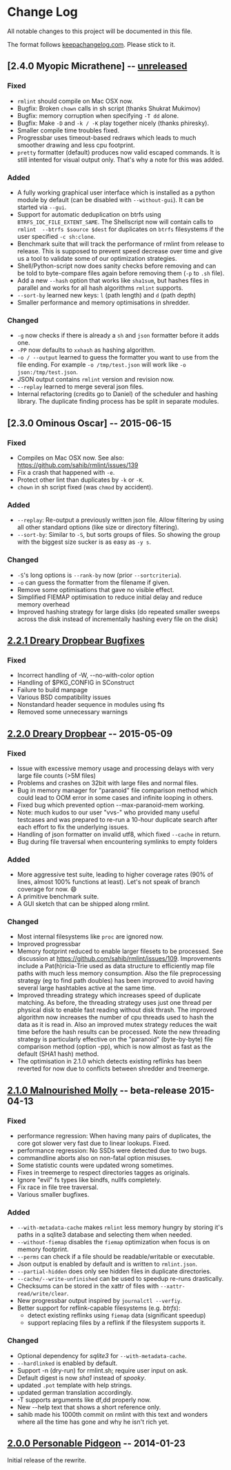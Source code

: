 # Change Log

All notable changes to this project will be documented in this file.

The format follows [keepachangelog.com]. Please stick to it.

## [2.4.0 Myopic Micrathene] -- [unreleased]

### Fixed

- ``rmlint`` should compile on Mac OSX now.
- Bugfix: Broken ``chown`` calls in sh script (thanks Shukrat Mukimov)
- Bugfix: memory corruption when specifying ``-T dd`` alone.
- Bugfix: Make ``-D`` and ``-k / -K`` play together nicely (thanks phiresky).
- Smaller compile time troubles fixed.
- Progressbar uses timeout-based redraws which leads to much smoother drawing
  and less cpu footprint.
- ``pretty`` formatter (default) produces now valid escaped commands.
  It is still intented for visual output only. That's why a note for this was
  added.

### Added

- A fully working graphical user interface which is installed as a python module
  by default (can be disabled with ``--without-gui``). 
  It can be started via  ``--gui``.
- Support for automatic deduplication on btrfs using  ``BTRFS_IOC_FILE_EXTENT_SAME``.
  The Shellscript now will contain calls to  ``rmlint  --btrfs $source $dest``
  for duplicates on ``btrfs`` filesystems if  the user specified ``-c sh:clone``.
- Benchmark suite that will track the performance of rmlint from release to release.
  This is supposed to prevent speed decrease over time and give us a tool to
  validate some of our optimization strategies.
- Shell/Python-script now does sanity checks before removing and can be told to
  byte-compare files again before removing them (``-p`` to ``.sh`` file).
- Add a new ``--hash`` option that works like ``sha1sum``, but hashes files in
  parallel and works for all hash algorithms ``rmlint`` supports.
- ``--sort-by`` learned new keys: ``l`` (path length) and ``d`` (path depth)
- Smaller performance and memory optimisations in shredder.

### Changed

- ``-g`` now checks if there is already a ``sh`` and ``json`` formatter before
  it adds one.
- ``-PP`` now defaults to ``xxhash`` as hashing algorithm.
- ``-o / --output`` learned to guess the formatter you want to use from the file ending.
  For example ``-o /tmp/test.json`` will work like ``-o json:/tmp/test.json``.
- JSON output contains ``rmlint`` version and revision now.
- ``--replay`` learned to merge several json files.
- Internal refactoring (credits go to Daniel) of the scheduler and hashing
  library. The duplicate finding process has be split in separate modules.

## [2.3.0 Ominous Oscar] -- 2015-06-15

### Fixed

- Compiles on Mac OSX now. See also: https://github.com/sahib/rmlint/issues/139
- Fix a crash that happened with ``-e``.
- Protect other lint than duplicates by ``-k`` or ``-K``.
- ``chown`` in sh script fixed (was ``chmod`` by accident).

### Added

- ``--replay``: Re-output a previously written json file. Allow filtering 
  by using all other standard options (like size or directory filtering).
- ``--sort-by``: Similar to ``-S``, but sorts groups of files. So showing
  the group with the biggest size sucker is as easy as ``-y s``.

### Changed

- ``-S``'s long options is ``--rank-by`` now (prior ``--sortcriteria``).
- ``-o`` can guess the formatter from the filename if given.
- Remove some optimisations that gave no visible effect.
- Simplified FIEMAP optimisation to reduce initial delay and reduce memory overhead
- Improved hashing strategy for large disks (do repeated smaller sweeps across
  the disk instead of incrementally hashing every file on the disk)

## [2.2.1 Dreary Dropbear Bugfixes]

### Fixed

- Incorrect handling of -W, --no-with-color option
- Handling of $PKG_CONFIG in SConstruct
- Failure to build manpage
- Various BSD compatibility issues
- Nonstandard header sequence in modules using fts
- Removed some unnecessary warnings


## [2.2.0 Dreary Dropbear] -- 2015-05-09

### Fixed

- Issue with excessive memory usage and processing delays with
  very large file counts (>5M files)
- Problems and crashes on 32bit with large files and normal files.
- Bug in memory manager for "paranoid" file comparison method which
  could lead to OOM error in some cases and infinite looping in others.
- Fixed bug which prevented option --max-paranoid-mem working.
- Note: much kudos to our user "vvs-" who provided many useful testcases
  and was prepared to re-run a 10-hour duplicate search after each effort
  to fix the underlying issues.
- Handling of json formatter on invalid utf8, which fixed ``--cache`` in return.
- Bug during file traversal when encountering symlinks to empty folders

### Added

- More aggressive test suite, leading to higher coverage rates (90% of lines,
  almost 100% functions at least). Let's not speak of branch coverage for now. 😄
- A primitive benchmark suite.
- A GUI sketch that can be shipped along rmlint.

### Changed

- Most internal filesystems like `proc` are ignored now.
- Improved progressbar
- Memory footprint reduced to enable larger filesets to be processed. See
  discussion at https://github.com/sahib/rmlint/issues/109.  Improvements
  include a Pat(h)ricia-Trie used as data structure to efficiently map
  file paths with much less memory consumption.  Also the file preprocessing
  strategy (eg to find path doubles) has been improved to avoid having
  several large hashtables active at the same time.
- Improved threading strategy which increases speed of duplicate
  matching.  As before, the threading strategy uses just one thread per
  physical disk to enable fast reading without disk thrash.  The improved
  algorithm now increases the number of cpu threads used to hash the data
  as it is read in.  Also an improved mutex strategy reduces the wait time
  before the hash results can be processed.
  Note the new threading strategy is particularly effective on the
  "paranoid" (byte-by-byte) file comparison method (option -pp), which is
  now almost as fast as the default (SHA1 hash) method.
- The optimisation in 2.1.0 which detects existing reflinks has been
  reverted for now due to conflicts between shredder and treemerge.


## [2.1.0 Malnourished Molly] -- beta-release 2015-04-13

### Fixed

- performance regression: When having many pairs of duplicates,
  the core got slower very fast due to linear lookups. Fixed.
- performance regression: No SSDs were detected due to two bugs.
- commandline aborts also on non-fatal option misuses.
- Some statistic counts were updated wrong sometimes.
- Fixes in treemerge to respect directories tagges as originals.
- Ignore "evil" fs types like bindfs, nullfs completely.
- Fix race in file tree traversal.
- Various smaller bugfixes.

### Added

- ``--with-metadata-cache`` makes ``rmlint`` less memory hungry by storing
  it's paths in a sqlite3 database and selecting them when needed.
- ``--without-fiemap`` disables the ``fiemap`` optimization when focus is on
  memory footprint.
- ``--perms`` can check if a file should be readable/writable or executable.
- Json output is enabled by default and is written to ``rmlint.json``.
- ``--partial-hidden`` does only see hidden files in duplicate directories.
- ``--cache/--write-unfinished`` can be used to speedup re-runs drastically.
- Checksums can be stored in the xattr of files with ``--xattr-read/write/clear``.
- New progressbar output inspired by ``journalctl --verfiy``.
- Better support for reflink-capable filesystems (e.g. *btrfs*):
  - detect existing reflinks using ``fiemap`` data (significant speedup)
  - support replacing files by a reflink if the filesystem supports it.

### Changed

- Optional dependency for *sqlite3* for ``--with-metadata-cache``.
- ``--hardlinked`` is enabled by default.
- Support -n (dry-run) for rmlint.sh; require user input on ask.
- Default digest is now *sha1* instead of *spooky*.
- updated ``.pot`` template with help strings.
- updated german translation accordingly.
- -T supports arguments like df,dd properly now.
- New --help text that shows a short reference only.
- sahib made his 1000th commit on rmlint with this text
  and wonders where all the time has gone and why he isn't rich yet.

## [2.0.0 Personable Pidgeon] -- 2014-01-23

Initial release of the rewrite.

[unreleased]: https://github.com/sahib/rmlint/compare/master...develop
[2.2.1 Dreary Dropbear Bugfixes]: https://github.com/sahib/rmlint/compare/master...develop
[2.2.0 Dreary Dropbear]: https://github.com/sahib/rmlint/releases/tag/v2.2.0
[2.1.0 Malnourished Molly]: https://github.com/sahib/rmlint/releases/tag/v2.1.0
[2.0.0 Personable Pidgeon]: https://github.com/sahib/rmlint/releases/tag/v2.0.0
[keepachangelog.com]: http://keepachangelog.com/
